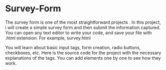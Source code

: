 # Survey-Form
The 
survey
 form is one
 of the most
 straightforward
projects . 
In this project, i will create 
a simple survey form and
 then submit the information captured.
 You can open any text editor
 to write your code,
and save your file with
.html extension. For example, survey.html

You will learn about basic input tags, form creation, radio buttons, checkboxes, etc.
Here is the source code for the project with the necessary explanations of the tags. You can add elements one by one to see how they work. 
